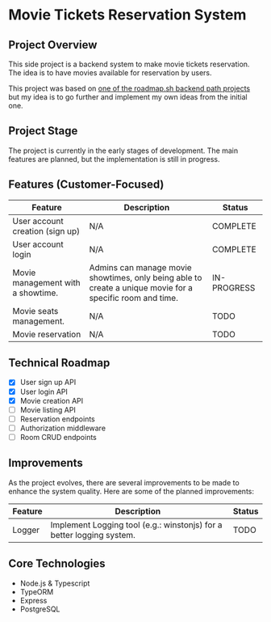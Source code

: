 # Movie Tickets Reservation System

## Project Overview

This side project is a backend system to make movie tickets reservation. The idea is to have movies available for reservation by users.

This project was based on [one of the roadmap.sh backend path projects](https://roadmap.sh/projects/movie-reservation-system) but my idea is to go further and implement my own ideas from the initial one.

## Project Stage

The project is currently in the early stages of development. The main features are planned, but the implementation is still in progress.

## Features (Customer-Focused)

| Feature                           | Description                                                                                               | Status      |
| --------------------------------- | --------------------------------------------------------------------------------------------------------- | ----------- |
| User account creation (sign up)   | N/A                                                                                                       | COMPLETE    |
| User account login                | N/A                                                                                                       | COMPLETE    |
| Movie management with a showtime. | Admins can manage movie showtimes, only being able to create a unique movie for a specific room and time. | IN-PROGRESS |
| Movie seats management.           | N/A                                                                                                       | TODO        |
| Movie reservation                 | N/A                                                                                                       | TODO        |

## Technical Roadmap

- [x] User sign up API
- [x] User login API
- [x] Movie creation API
- [ ] Movie listing API
- [ ] Reservation endpoints
- [ ] Authorization middleware
- [ ] Room CRUD endpoints

## Improvements

As the project evolves, there are several improvements to be made to enhance the system quality. Here are some of the planned improvements:

| Feature | Description                                                           | Status |
| ------- | --------------------------------------------------------------------- | ------ |
| Logger  | Implement Logging tool (e.g.: winstonjs) for a better logging system. | TODO   |

## Core Technologies

- Node.js & Typescript
- TypeORM
- Express
- PostgreSQL
